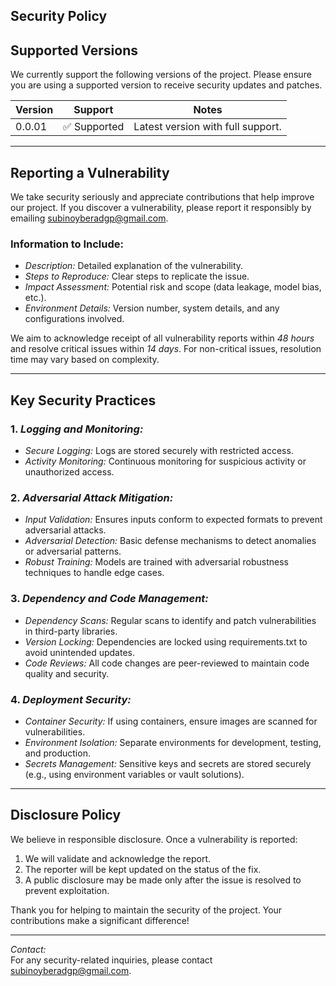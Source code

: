 ## Security Policy

## Supported Versions
We currently support the following versions of the project. Please ensure you are using a supported version to receive security updates and patches.

| Version | Support            | Notes                               |
| ------- | ------------------ | ----------------------------------- |
| 0.0.01  | ✅ Supported       | Latest version with full support.   |

---

## Reporting a Vulnerability
We take security seriously and appreciate contributions that help improve our project. If you discover a vulnerability, please report it responsibly by emailing [subinoyberadgp@gmail.com](mailto:subinoyberadgp@gmail.com).

### Information to Include:
- *Description:* Detailed explanation of the vulnerability.
- *Steps to Reproduce:* Clear steps to replicate the issue.
- *Impact Assessment:* Potential risk and scope (data leakage, model bias, etc.).
- *Environment Details:* Version number, system details, and any configurations involved.

We aim to acknowledge receipt of all vulnerability reports within *48 hours* and resolve critical issues within *14 days*. For non-critical issues, resolution time may vary based on complexity.

---

## Key Security Practices

### 1. *Logging and Monitoring:*
   - *Secure Logging:* Logs are stored securely with restricted access.
   - *Activity Monitoring:* Continuous monitoring for suspicious activity or unauthorized access.

### 2. *Adversarial Attack Mitigation:*
   - *Input Validation:* Ensures inputs conform to expected formats to prevent adversarial attacks.
   - *Adversarial Detection:* Basic defense mechanisms to detect anomalies or adversarial patterns.
   - *Robust Training:* Models are trained with adversarial robustness techniques to handle edge cases.

### 3. *Dependency and Code Management:*
   - *Dependency Scans:* Regular scans to identify and patch vulnerabilities in third-party libraries.
   - *Version Locking:* Dependencies are locked using requirements.txt to avoid unintended updates.
   - *Code Reviews:* All code changes are peer-reviewed to maintain code quality and security.

### 4. *Deployment Security:*
   - *Container Security:* If using containers, ensure images are scanned for vulnerabilities.
   - *Environment Isolation:* Separate environments for development, testing, and production.
   - *Secrets Management:* Sensitive keys and secrets are stored securely (e.g., using environment variables or vault solutions).

---

## Disclosure Policy
We believe in responsible disclosure. Once a vulnerability is reported:
1. We will validate and acknowledge the report.
2. The reporter will be kept updated on the status of the fix.
3. A public disclosure may be made only after the issue is resolved to prevent exploitation.

Thank you for helping to maintain the security of the project. Your contributions make a significant difference!

---

*Contact:*  
For any security-related inquiries, please contact [subinoyberadgp@gmail.com](mailto:subinoyberadgp@gmail.com).
